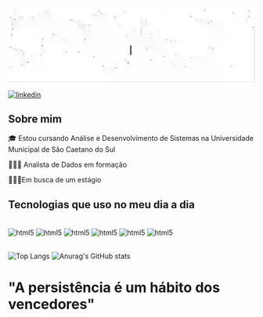 <p align="center">
        <img src="https://github.com/felipmarques/felipmarques/raw/main/assets/ezgif.com-video-to-gif.gif" alt="Texto alternativo da imagem">
  </p>

[![linkedin](https://img.shields.io/badge/LinkedIn-0077B5?style=for-the-badge&logo=linkedin&logoColor=white)](https://www.linkedin.com/in/felipe-marques2002/)

## Sobre mim

🎓 Estou cursando Análise e Desenvolvimento de Sistemas na Universidade
Municipal de São Caetano do Sul

👨🏿‍💻 Analista de Dados em formação

🧑🏿‍💼Em busca de um estágio

## Tecnologias que uso no meu dia a dia

<div style="display: inline_block"><br/>
    <img align="center" alt = "html5" src = "https://img.shields.io/badge/Python-3776AB?style=for-the-badge&logo=python&logoColor=white" />
    <img align="center" alt = "html5" src = "https://img.shields.io/badge/MySQL-00000F?style=for-the-badge&logo=mysql&logoColor=white" />
    <img align="center" alt = "html5" src = "https://img.shields.io/badge/Microsoft_Excel-217346?style=for-the-badge&logo=microsoft-excel&logoColor=white" />
    <img align="center" alt = "html5" src = "https://img.shields.io/badge/Java-ED8B00?style=for-the-badge&logo=openjdk&logoColor=white" />
     <img align="center" alt = "html5" src = https://img.shields.io/badge/C%2B%2B-00599C?style=for-the-badge&logo=c%2B%2B&logoColor=white />
     <img align="center" alt = "html5" src = https://badgen.net/badge/style/POWER%20BI/yellow?icon=powerbi&label=>
</div>   <br>


![Top Langs](https://github-readme-stats.vercel.app/api/top-langs/?username=felipmarques&layout=compact&theme=dark) ![Anurag's GitHub stats](https://github-readme-stats.vercel.app/api?username=felipmarques&show_icons=true&theme=dark)

# "A persistência é um hábito dos vencedores"
 
